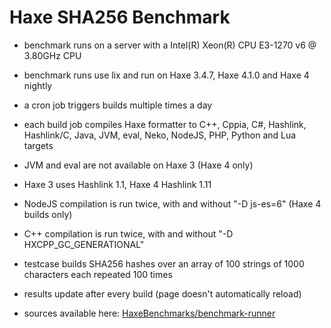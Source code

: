 # Haxe SHA256 Benchmark

* benchmark runs on a server with a Intel(R) Xeon(R) CPU E3-1270 v6 @ 3.80GHz CPU
* benchmark runs use lix and run on Haxe 3.4.7, Haxe 4.1.0 and Haxe 4 nightly
* a cron job triggers builds multiple times a day
* each build job compiles Haxe formatter to C++, Cppia, C#, Hashlink, Hashlink/C, Java, JVM, eval, Neko, NodeJS, PHP, Python and Lua targets
* JVM and eval are not available on Haxe 3 (Haxe 4 only)
* Haxe 3 uses Hashlink 1.1, Haxe 4 Hashlink 1.11
* NodeJS compilation is run twice, with and without "-D js-es=6" (Haxe 4 builds only)
* C++ compilation is run twice, with and without "-D HXCPP_GC_GENERATIONAL"

* testcase builds SHA256 hashes over an array of 100 strings of 1000 characters each repeated 100 times

* results update after every build (page doesn't automatically reload)
* sources available here: [HaxeBenchmarks/benchmark-runner](https://github.com/HaxeBenchmarks/benchmark-runner)
